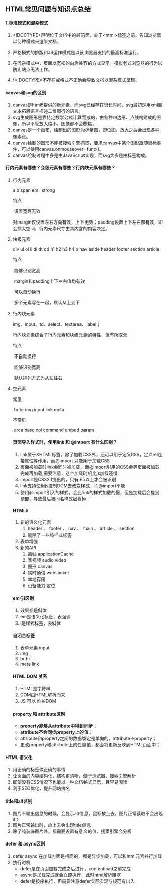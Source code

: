 ## HTML常见问题与知识点总结

#### 1.标准模式和混杂模式

1. \<!DOCTYPE>声明位于文档中的最前面，处于\<html>标签之前。告知浏览器以何种模式来渲染文档。
   
2. 严格模式的排版和JS运作模式是以该浏览器支持的最高标准运行。
3. 在混杂模式中，页面以宽松的向后兼容的方式显示。模拟老式浏览器的行为以防止站点无法工作。
4. \\<!DOCTYPE>不存在或格式不正确会导致文档以混杂模式呈现。

#### canvas和svg的区别

1. canvas是html5提供的新元素，而svg已经存在很长时间。svg最初是用xml超文本拓展语言描述二维图行的语言。
2. svg生成图形是靠特定数学公式计算而成的，由各种四边形、点线构建成的图像，所以不管放大缩小，图像都不会模糊。
3. canvas是一个画布，绘制出的图形为标量图，即位图，放大之后会出现各种像素点。
4. canvas绘制的图形不能被搜索引擎抓取，要求canvas中某个图形跟随鼠标事件，可以使用canvas.onmouseover=func()。
5. canvas绘制过程中多是由JavaScript实现，而svg大多是由标签构成。

#### 行内元素有哪些？会级元素有哪些？行内块元素有哪些？

1. 行内元素

   a b span em i strong

   特点

   ​	设置宽高无效

   ​	对margin仅设置左右方向有效，上下无效；padding设置上下左右都有效，即会撑大空间，行内元素尺寸由其内含的内容决定。

2. 块级元素

   div ul ol li dl dt dd h1 h2 h3 h4 p nav aside header footer section article

   特点

   ​	能够识别宽高

   ​	margin和padding上下左右值均有效

   ​	可以自动换行

   ​	多个元素写在一起，默认从上到下

3. 行内块元素

   img、input、td、select、textarea、label；

   行内块元素综合了行内元素和块级元素的特性，但有所取舍

   特点

   ​	不自动换行

   ​	能够识别宽高

   ​	默认排列方式为从左往右
   
4. 空元素

   常见

   ​	br hr img input link meta

   不常见

   ​	area base col command embed param

   #### 

   #### 页面导入样式时，使用link 和 @import 有什么区别？

   1. link属于XHTML标签，除了加载CSS外，还可以用于定义RSS，定义rel连接属性等作用，而@import 只能用于加载CSS
   2. 页面被加载时link会同时被加载，而@import引用的CSS会等页面被加载完成再加载,需要注意，这个加载时机比js加载还慢
   3. import是CSS2.1提出的，只有IE5以上才会被识别
   4. link支持使用js控制DOM去改变样式，而@import不能
   5. 使用@import引入的样式，会比link的样式加载的慢，但是加载后会提到顶部，导致最后被同名样式层叠掉

   #### 

   #### HTML5

   1. 新的语义化元素
      1. header 、 footer 、 nav 、 main 、 article 、 section
      2. 删除了一些纯样式标签
   2. 表单增强
   3. 新的API
      1. 离线 applicationCache
      2. 音视频 audio video
      3. 图形 canvas
      4. 实时通信 websocket 
      5. 本地存储
      6. 设备能力 定位

   

   #### em与i区别

   1. 效果都是斜体
   2. em是语义化标签，表强调
   3. i是样式标签，表斜体

   

   #### 自闭合标签

   1. 表单元素 input
   2. img
   3. br hr
   4. meta link

   

   #### HTML DOM 关系

   1. HTML是字符串
   2. DOM由HTML解析而来
   3. JS 可以 维护DOM

   

   #### property 和 attribute区别

   - **property能够从attribute中得到同步**；
   - **attribute不会同步property上的值**；
   - attribute和property之间的数据绑定是单向的，attribute->property；
   - 更改property和attribute上的任意值，都会将更新反映到HTML页面中；



#### HTML 语义化

1. 用正确的标签做正确的事情
2. 让页面的内容结构化，结构更清晰，便于浏览器、搜索引擎解析
3. 即使没有CSS情况下也能以一种文档格式显示，且容易阅读
4. 利于SEO优化，提升网站排名



#### title和alt区别

1. 图片不输出信息的时候，会显示alt信息，鼠标放上去，图片正常读取不会出现alt
2. 图片正常输出时，放上去会出现title信息
3. 除了纯装饰图片外，都需要设置有意义的值，搜索引擎会分析



#### defer 和 async区别

1. defer async 在加载方面是相同的，都是异步加载，可以和html元素并行加载
2. 执行时机
   - defer是在页面加载完成之后进行，contentload之前完成
   - async是加载完成就会立即执行，此时html解析阻塞
   - defer是按序执行，但需要注意defer实际实现与规范有出入